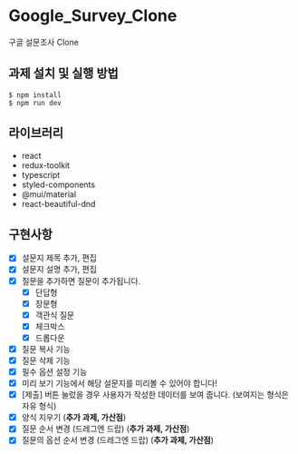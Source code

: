 # Google_Survey_Clone
구글 설문조사 Clone

## 과제 설치 및 실행 방법

```
$ npm install 
$ npm run dev
```
## 라이브러리
- react
- redux-toolkit
- typescript
- styled-components
- @mui/material
- react-beautiful-dnd

## 구현사항
- [x]  설문지 제목 추가, 편집
- [x]  설문지 설명 추가, 편집
- [x]  질문을 추가하면 질문이 추가됩니다.
    - [x]  단답형
    - [x]  장문형
    - [x]  객관식 질문
    - [x]  체크박스
    - [x]  드롭다운
- [x]  질문 복사 기능
- [x]  질문 삭제 기능
- [x]  필수 옵션 설정 기능
- [x]  미리 보기 기능에서 해당 설문지를 미리볼 수 있어야 합니다! 
- [x]  [제출] 버튼 눌렀을 경우 사용자가 작성한 데이터를 보여 줍니다. (보여지는 형식은 자유 형식)
- [x]  양식 지우기 (**추가 과제, 가산점**)
- [x]  질문 순서 변경 (드레그엔 드랍) (**추가 과제, 가산점**)
- [x]  질문의 옵션 순서 변경 (드레그엔 드랍) (**추가 과제, 가산점**)
